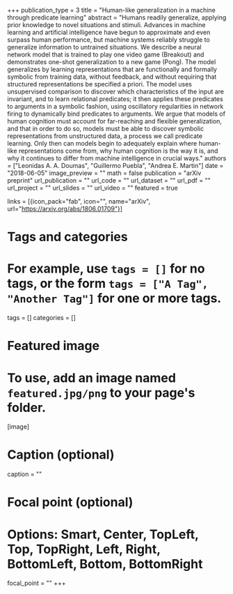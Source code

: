 +++
publication_type = 3
title = "Human-like generalization in a machine through predicate learning"
abstract = "Humans readily generalize, applying prior knowledge to novel situations and stimuli. Advances in machine learning and artificial intelligence have begun to approximate and even surpass human performance, but machine systems reliably struggle to generalize information to untrained situations. We describe a neural network model that is trained to play one video game (Breakout) and demonstrates one-shot generalization to a new game (Pong). The model generalizes by learning representations that are functionally and formally symbolic from training data, without feedback, and without requiring that structured representations be specified a priori. The model uses unsupervised comparison to discover which characteristics of the input are invariant, and to learn relational predicates; it then applies these predicates to arguments in a symbolic fashion, using oscillatory regularities in network firing to dynamically bind predicates to arguments. We argue that models of human cognition must account for far-reaching and flexible generalization, and that in order to do so, models must be able to discover symbolic representations from unstructured data, a process we call predicate learning. Only then can models begin to adequately explain where human-like representations come from, why human cognition is the way it is, and why it continues to differ from machine intelligence in crucial ways."
authors = ["Leonidas A. A. Doumas", "Guillermo Puebla", "Andrea E. Martin"]
date = "2018-06-05"
image_preview = ""
math = false
publication = "arXiv preprint"
url_publication = ""
url_code = ""
url_dataset = ""
url_pdf = ""
url_project = ""
url_slides = ""
url_video = ""
featured = true

links = [{icon_pack="fab", icon="", name="arXiv", url="https://arxiv.org/abs/1806.01709"}]

# Tags and categories
# For example, use `tags = []` for no tags, or the form `tags = ["A Tag", "Another Tag"]` for one or more tags.
tags = []
categories = []

# Featured image
# To use, add an image named `featured.jpg/png` to your page's folder. 
[image]
  # Caption (optional)
  caption = ""

  # Focal point (optional)
  # Options: Smart, Center, TopLeft, Top, TopRight, Left, Right, BottomLeft, Bottom, BottomRight
  focal_point = ""
+++

